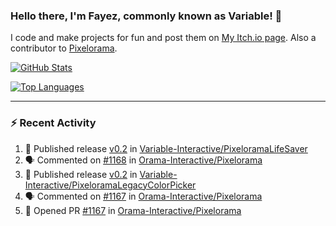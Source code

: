 ### Hello there, I'm Fayez, commonly known as Variable! 👋
I code and make projects for fun and post them on [My Itch.io page](https://variable-industries.itch.io/). Also a contributor to [Pixelorama](https://github.com/Orama-Interactive/Pixelorama).

[![GitHub Stats](https://github-readme-stats.vercel.app/api/?username=Variable-ind&show_icons=true&theme=merko)](https://github.com/anuraghazra/github-readme-stats)

[![Top Languages](https://github-readme-stats.vercel.app/api/top-langs/?username=Variable-ind&layout=compact&theme=merko)](https://github.com/anuraghazra/github-readme-stats)

---

### :zap: Recent Activity

<!--START_SECTION:activity-->
1. 🚀 Published release [v0.2](https://github.com/Variable-Interactive/PixeloramaLifeSaver/releases/tag/v0.2) in [Variable-Interactive/PixeloramaLifeSaver](https://github.com/Variable-Interactive/PixeloramaLifeSaver)
2. 🗣 Commented on [#1168](https://github.com/Orama-Interactive/Pixelorama/issues/1168#issuecomment-2623560049) in [Orama-Interactive/Pixelorama](https://github.com/Orama-Interactive/Pixelorama)
3. 🚀 Published release [v0.2](https://github.com/Variable-Interactive/PixeloramaLegacyColorPicker/releases/tag/v0.2) in [Variable-Interactive/PixeloramaLegacyColorPicker](https://github.com/Variable-Interactive/PixeloramaLegacyColorPicker)
4. 🗣 Commented on [#1167](https://github.com/Orama-Interactive/Pixelorama/pull/1167#issuecomment-2613835985) in [Orama-Interactive/Pixelorama](https://github.com/Orama-Interactive/Pixelorama)
5. 💪 Opened PR [#1167](https://github.com/Orama-Interactive/Pixelorama/pull/1167) in [Orama-Interactive/Pixelorama](https://github.com/Orama-Interactive/Pixelorama)
<!--END_SECTION:activity-->

<!--
**Variable-ind/Variable-ind** is a ✨ _special_ ✨ repository because its `README.md` (this file) appears on your GitHub profile.

Here are some ideas to get you started:
- 🌱 I’m currently studying at ...
- 🔭 I’m currently working on ...
- 👯 I’m looking to collaborate on ...
- 🤔 I’m looking for help with ...
- 💬 Ask me about ...
- 📫 How to reach me: ...
- ⚡ Fun fact: ...
-->
